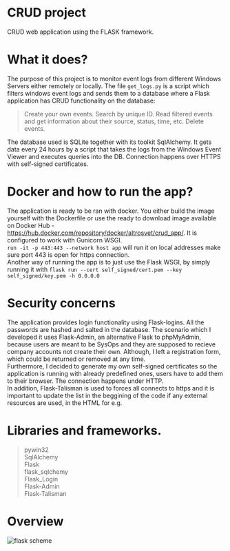 # CRUD project 
 CRUD web application using the FLASK framework. 

# What it does?
The purpose of this project is to monitor event logs from different Windows Servers either remotely or locally. The file `get_logs.py` is a script which filters windows event logs and sends them to a database where a Flask application has CRUD functionality on the database:
> Create your own events.
> Search by unique ID.
> Read filtered events and get information about their source, status, time, etc.
> Delete events.

The database used is SQLite together with its toolkit SqlAlchemy.
It gets data every 24 hours by a script that takes the logs from the Windows Event Viewer and executes queries into the DB.
Connection happens over HTTPS with self-signed certificates.

# Docker and how to run the app?
The application is ready to be ran with docker. You either build the image yourself with the Dockerfile or use the ready to download image available on Docker Hub - https://hub.docker.com/repository/docker/altrosvet/crud_app/. It is configured to work with Gunicorn WSGI. <br>`run -it -p 443:443 --network host app` will run it on local addresses make sure port 443 is open for https connection. <br>
Another way of running the app is to just use the Flask WSGI, by simply running it with  `flask run --cert self_signed/cert.pem --key self_signed/key.pem -h 0.0.0.0`

# Security concerns
The application provides login functionality using Flask-logins. All the passwords are hashed and salted in the database. The scenario which I developed it uses Flask-Admin, an alternative Flask  to phpMyAdmin, because users are meant to be SysOps and they are supposed to recieve company accounts not create their own. Although, I left a registration form, which could be returned or removed at any time. <br>
Furthermore, I decided to generate my own self-signed certificates so the application is running with already predefined ones, users have to add them to their browser. The connection happens under HTTP.<br>
In addition, Flask-Talisman is used to forces all connects to https and it is important to update the list in the beggining of the code if any external resources are used, in the HTML for e.g. 


# Libraries and frameworks.
>pywin32 <br>
>SqlAlchemy<br>
>Flask<br>
>flask_sqlchemy<br>
>Flask_Login<br>
>Flask-Admin<br>
>Flask-Talisman

# Overview
![flask scheme](https://user-images.githubusercontent.com/37861327/164088467-0ccaf220-7fde-4fcb-8b79-e5e5fe333228.png)
